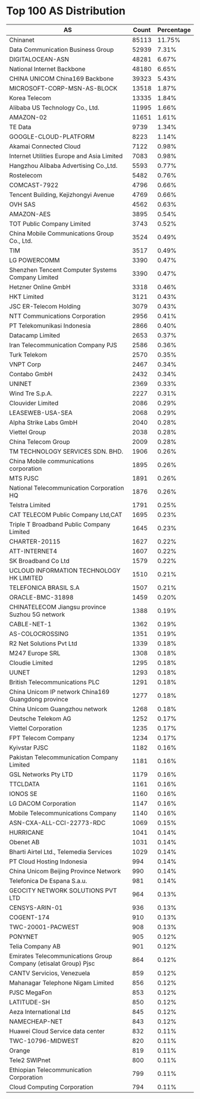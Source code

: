 # Top 100 AS Distribution
| AS | Count | Percentage |
|----|----|----|
| Chinanet | 85113 | 11.75% |
| Data Communication Business Group | 52939 | 7.31% |
| DIGITALOCEAN-ASN | 48281 | 6.67% |
| National Internet Backbone | 48180 | 6.65% |
| CHINA UNICOM China169 Backbone | 39323 | 5.43% |
| MICROSOFT-CORP-MSN-AS-BLOCK | 13518 | 1.87% |
| Korea Telecom | 13335 | 1.84% |
| Alibaba US Technology Co., Ltd. | 11995 | 1.66% |
| AMAZON-02 | 11651 | 1.61% |
| TE Data | 9739 | 1.34% |
| GOOGLE-CLOUD-PLATFORM | 8223 | 1.14% |
| Akamai Connected Cloud | 7122 | 0.98% |
| Internet Utilities Europe and Asia Limited | 7083 | 0.98% |
| Hangzhou Alibaba Advertising Co.,Ltd. | 5593 | 0.77% |
| Rostelecom | 5482 | 0.76% |
| COMCAST-7922 | 4796 | 0.66% |
| Tencent Building, Kejizhongyi Avenue | 4769 | 0.66% |
| OVH SAS | 4562 | 0.63% |
| AMAZON-AES | 3895 | 0.54% |
| TOT Public Company Limited | 3743 | 0.52% |
| China Mobile Communications Group Co., Ltd. | 3524 | 0.49% |
| TIM | 3517 | 0.49% |
| LG POWERCOMM | 3390 | 0.47% |
| Shenzhen Tencent Computer Systems Company Limited | 3390 | 0.47% |
| Hetzner Online GmbH | 3318 | 0.46% |
| HKT Limited | 3121 | 0.43% |
| JSC ER-Telecom Holding | 3079 | 0.43% |
| NTT Communications Corporation | 2956 | 0.41% |
| PT Telekomunikasi Indonesia | 2866 | 0.40% |
| Datacamp Limited | 2653 | 0.37% |
| Iran Telecommunication Company PJS | 2586 | 0.36% |
| Turk Telekom | 2570 | 0.35% |
| VNPT Corp | 2467 | 0.34% |
| Contabo GmbH | 2432 | 0.34% |
| UNINET | 2369 | 0.33% |
| Wind Tre S.p.A. | 2227 | 0.31% |
| Clouvider Limited | 2086 | 0.29% |
| LEASEWEB-USA-SEA | 2068 | 0.29% |
| Alpha Strike Labs GmbH | 2040 | 0.28% |
| Viettel Group | 2038 | 0.28% |
| China Telecom Group | 2009 | 0.28% |
| TM TECHNOLOGY SERVICES SDN. BHD. | 1906 | 0.26% |
| China Mobile communications corporation | 1895 | 0.26% |
| MTS PJSC | 1891 | 0.26% |
| National Telecommunication Corporation HQ | 1876 | 0.26% |
| Telstra Limited | 1791 | 0.25% |
| CAT TELECOM Public Company Ltd,CAT | 1695 | 0.23% |
| Triple T Broadband Public Company Limited | 1645 | 0.23% |
| CHARTER-20115 | 1627 | 0.22% |
| ATT-INTERNET4 | 1607 | 0.22% |
| SK Broadband Co Ltd | 1579 | 0.22% |
| UCLOUD INFORMATION TECHNOLOGY HK LIMITED | 1510 | 0.21% |
| TELEFONICA BRASIL S.A | 1507 | 0.21% |
| ORACLE-BMC-31898 | 1459 | 0.20% |
| CHINATELECOM Jiangsu province Suzhou 5G network | 1388 | 0.19% |
| CABLE-NET-1 | 1362 | 0.19% |
| AS-COLOCROSSING | 1351 | 0.19% |
| R2 Net Solutions Pvt Ltd | 1339 | 0.18% |
| M247 Europe SRL | 1308 | 0.18% |
| Cloudie Limited | 1295 | 0.18% |
| UUNET | 1293 | 0.18% |
| British Telecommunications PLC | 1291 | 0.18% |
| China Unicom IP network China169 Guangdong province | 1277 | 0.18% |
| China Unicom Guangzhou network | 1268 | 0.18% |
| Deutsche Telekom AG | 1252 | 0.17% |
| Viettel Corporation | 1235 | 0.17% |
| FPT Telecom Company | 1234 | 0.17% |
| Kyivstar PJSC | 1182 | 0.16% |
| Pakistan Telecommunication Company Limited | 1181 | 0.16% |
| GSL Networks Pty LTD | 1179 | 0.16% |
| TTCLDATA | 1161 | 0.16% |
| IONOS SE | 1160 | 0.16% |
| LG DACOM Corporation | 1147 | 0.16% |
| Mobile Telecommunications Company | 1140 | 0.16% |
| ASN-CXA-ALL-CCI-22773-RDC | 1069 | 0.15% |
| HURRICANE | 1041 | 0.14% |
| Obenet AB | 1031 | 0.14% |
| Bharti Airtel Ltd., Telemedia Services | 1029 | 0.14% |
| PT Cloud Hosting Indonesia | 994 | 0.14% |
| China Unicom Beijing Province Network | 990 | 0.14% |
| Telefonica De Espana S.a.u. | 981 | 0.14% |
| GEOCITY NETWORK SOLUTIONS PVT LTD | 964 | 0.13% |
| CENSYS-ARIN-01 | 936 | 0.13% |
| COGENT-174 | 910 | 0.13% |
| TWC-20001-PACWEST | 908 | 0.13% |
| PONYNET | 905 | 0.12% |
| Telia Company AB | 901 | 0.12% |
| Emirates Telecommunications Group Company (etisalat Group) Pjsc | 864 | 0.12% |
| CANTV Servicios, Venezuela | 859 | 0.12% |
| Mahanagar Telephone Nigam Limited | 856 | 0.12% |
| PJSC MegaFon | 853 | 0.12% |
| LATITUDE-SH | 850 | 0.12% |
| Aeza International Ltd | 845 | 0.12% |
| NAMECHEAP-NET | 843 | 0.12% |
| Huawei Cloud Service data center | 832 | 0.11% |
| TWC-10796-MIDWEST | 820 | 0.11% |
| Orange | 819 | 0.11% |
| Tele2 SWIPnet | 800 | 0.11% |
| Ethiopian Telecommunication Corporation | 799 | 0.11% |
| Cloud Computing Corporation | 794 | 0.11% |
